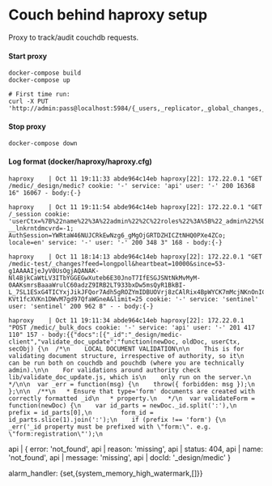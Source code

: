 # Couch behind haproxy setup

Proxy to track/audit couchdb requests.

#### Start proxy

```
docker-compose build
docker-compose up

# First time run:
curl -X PUT 'http://admin:pass@localhost:5984/{_users,_replicator,_global_changes,_metadata,admins}'
```

#### Stop proxy

```
docker-compose down
```

#### Log format (docker/haproxy/haproxy.cfg)

```
haproxy    | Oct 11 19:11:33 abde964c14eb haproxy[22]: 172.22.0.1 "GET /medic/_design/medic? cookie: '-' service: 'api' user: '-' 200 16368 16" 16067 - body:{-}

haproxy    | Oct 11 19:11:54 abde964c14eb haproxy[22]: 172.22.0.1 "GET /_session cookie: 'userCtx=%7B%22name%22%3A%22admin%22%2C%22roles%22%3A%5B%22_admin%22%5D%7D; __lnkrntdmcvrd=-1; AuthSession=YWRtaW46NUJCRkEwNzg6_gMgOjGRTDZHICZtNHQ0PXe4ZCo; locale=en' service: '-' user: '-' 200 348 3" 168 - body:{-}

haproxy    | Oct 11 18:14:13 abde964c14eb haproxy[22]: 172.22.0.1 "GET /medic-test/_changes?feed=longpoll&heartbeat=10000&since=53-g1AAAAIjeJyV0UsOgjAQANAK-Nl4BjkCaWtLV3ITbYGGEGwXuteb6E30JnoT7IfESGJSNtNkMvMyM-0AAKsmrsBaaaWrulC60adzZ9IRB2LT933bxDw5msQyR1BkBI-L_7SL1ESxG4TICYxjJikJFQor7Adh5gROZYmIDBUOVrj8zCAlRix4BpWYCK7mMcjNKnOnICgxo2yScvfK47sNKjERgk5Snl55WWXhFFiiPEOh_-KVt1fcXVKn1DWvM7gd97QfaWGneA&limit=25 cookie: '-' service: 'sentinel' user: 'sentinel' 200 962 8" - - body:{-}

haproxy    | Oct 11 19:11:34 abde964c14eb haproxy[22]: 172.22.0.1 "POST /medic/_bulk_docs cookie: '-' service: 'api' user: '-' 201 417 110" 157 - body:{{"docs":[{"_id":"_design/medic-client","validate_doc_update":"function(newDoc, oldDoc, userCtx, secObj) {\n  /*\n    LOCAL DOCUMENT VALIDATION\n\n    This is for validating document structure, irrespective of authority, so it\n    can be run both on couchdb and pouchdb (where you are technically admin).\n\n    For validations around authority check lib/validate_doc_update.js, which is\n    only run on the server.\n  */\n\n  var _err = function(msg) {\n    throw({ forbidden: msg });\n  };\n\n  /**\n   * Ensure that type='form' documents are created with correctly formatted _id\n   * property.\n   */\n  var validateForm = function(newDoc) {\n    var id_parts = newDoc._id.split(':'),\n        prefix = id_parts[0],\n        form_id = id_parts.slice(1).join(':');\n    if (prefix !== 'form') {\n      _err('_id property must be prefixed with \"form:\". e.g. \"form:registration\"');\n
```


api         | { error: 'not_found',
api         |   reason: 'missing',
api         |   status: 404,
api         |   name: 'not_found',
api         |   message: 'missing',
api         |   docId: '_design/medic' }




alarm_handler: {set,{system_memory_high_watermark,[]}}
